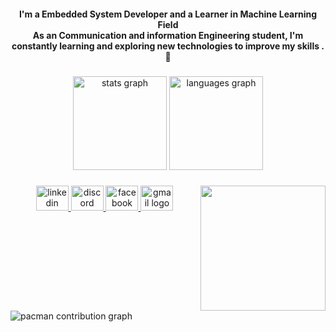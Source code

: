 <h4 align="center">I'm a Embedded System Developer and a Learner in Machine Learning Field<br>As an Communication and information Engineering student, I'm constantly learning and exploring new technologies to improve my skills .🥇</h4>

###

<div align="center">
  <img src="https://github-readme-stats.vercel.app/api?username=Eng-abdelhamed&hide_title=false&hide_rank=false&show_icons=true&include_all_commits=true&count_private=true&disable_animations=false&theme=dracula&locale=en&hide_border=false" height="150" alt="stats graph"  />
  <img src="https://github-readme-stats.vercel.app/api/top-langs?username=Eng-abdelhamed&locale=en&hide_title=false&layout=compact&card_width=320&langs_count=5&theme=merko&hide_border=false" height="150" alt="languages graph"  />
</div>

###
###

<img align="right" height="200" src="https://c.tenor.com/_DOBjnGspYAAAAAM/code-coding.gif"  />

###

<div align="center">
  <a href="www.linkedin.com/in/abdelhamedahmed" target="_blank">
    <img src="https://raw.githubusercontent.com/maurodesouza/profile-readme-generator/master/src/assets/icons/social/linkedin/default.svg" width="52" height="40" alt="linkedin logo"  />
  </a>
  <a href="abdelhamedahmed_08229" target="_blank">
    <img src="https://raw.githubusercontent.com/maurodesouza/profile-readme-generator/master/src/assets/icons/social/discord/default.svg" width="52" height="40" alt="discord logo"  />
  </a>
  <a href="https://www.facebook.com/profile.php?id=100005580169202" target="_blank">
    <img src="https://raw.githubusercontent.com/maurodesouza/profile-readme-generator/master/src/assets/icons/social/facebook/default.svg" width="52" height="40" alt="facebook logo"  />
  </a>
  <a href="abdelhamedahmed239@gmail.com" target="_blank">
    <img src="https://raw.githubusercontent.com/maurodesouza/profile-readme-generator/master/src/assets/icons/social/gmail/default.svg" width="52" height="40" alt="gmail logo"  />
  </a>
</div>

###

<br clear="both">

<picture>
  <source media="(prefers-color-scheme: dark)" srcset="https://raw.githubusercontent.com/Eng-abdelhamed/Eng-abdelhamed/output/pacman-contribution-graph-dark.svg">
  <source media="(prefers-color-scheme: light)" srcset="https://raw.githubusercontent.com/Eng-abdelhamed/Eng-abdelhamed/output/pacman-contribution-graph.svg">
  <img alt="pacman contribution graph" src="https://raw.githubusercontent.com/Eng-abdelhamed/Eng-abdelhamed/output/pacman-contribution-graph.svg">
</picture>

###
